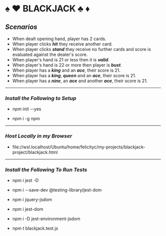 # ♠ ♥ BLACKJACK ♣ ♦

## _Scenarios_

- When dealt opening hand, player has 2 cards.
- When player clicks **_hit_** they receive another card.
- When player clicks **_stand_** they receive no further cards and score is evaluated against the dealer's score.
- When player's hand is 21 or less then it is **_valid_**.
- When player's hand is 22 or more then player is **_bust_**.
- When player has a **_king_** and an **_ace_**, their score is 21.
- When player has a **_king_**, **_queen_** and an **_ace_**, their score is 21.
- When player has a **_nine_**, an **_ace_** and another **_ace_**, their score is 21.

---

### _Install the Following to Setup_

- npm init --yes

- npm i -g npm

---

### _Host Locally in my Browser_

- file://wsl.localhost/Ubuntu/home/felicityc/my-projects/blackjack-project/blackjack.html

---

### _Install the Following To Run Tests_

- npm i jest -D

- npm i --save-dev @testing-library/jest-dom

- npm i jquery-jsdom

- npm i jest-dom

- npm i -D jest-environment-jsdom

- npm t blackjack.test.js
